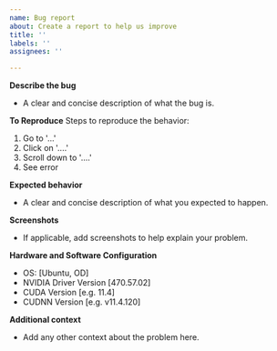 ```yaml
---
name: Bug report
about: Create a report to help us improve
title: ''
labels: ''
assignees: ''

---
```


**Describe the bug**
- A clear and concise description of what the bug is.

**To Reproduce**
Steps to reproduce the behavior:
1. Go to '...'
2. Click on '....'
3. Scroll down to '....'
4. See error

**Expected behavior**
- A clear and concise description of what you expected to happen.

**Screenshots**
- If applicable, add screenshots to help explain your problem.

**Hardware and Software Configuration**
- OS: [Ubuntu, OD]
- NVIDIA Driver Version [470.57.02]
- CUDA Version [e.g. 11.4]
- CUDNN Version [e.g. v11.4.120]


**Additional context**
- Add any other context about the problem here.

